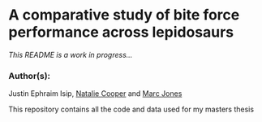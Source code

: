 # A comparative study of bite force performance across lepidosaurs

*This README is a work in progress...*

### Author(s): 

Justin Ephraim Isip, [Natalie Cooper](https://github.com/nhcooper123) and [Marc Jones](https://github.com/MarcEHJones)

This repository contains all the code and data used for my masters thesis
